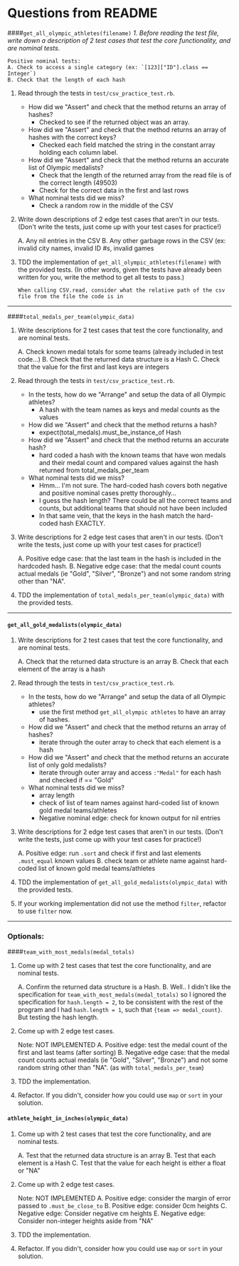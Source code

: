 # Questions from README

####`get_all_olympic_athletes(filename)`
_1. Before reading the test file, write down a description of 2 test cases that test the core functionality, and are nominal tests._

    Positive nominal tests:
    A. Check to access a single category (ex: `[123]["ID"].class == Integer`) 
    B. Check that the length of each hash 
    
1. Read through the tests in `test/csv_practice_test.rb`.
    - How did we "Assert" and check that the method returns an array of hashes?
        + Checked to see if the returned object was an array.
    - How did we "Assert" and check that the method returns an array of hashes with the correct keys?
        + Checked each field matched the string in the constant array holding each column label.
    - How did we "Assert" and check that the method returns an accurate list of Olympic medalists?
        + Check that the length of the returned array from the read file is of the correct length (49503)
        + Check for the correct data in the first and last rows
    - What nominal tests did we miss?
        + Check a random row in the middle of the CSV
1. Write down descriptions of 2 edge test cases that aren't in our tests. (Don't write the tests, just come up with your test cases for practice!)


    A. Any nil entries in the CSV
    B. Any other garbage rows in the CSV (ex: invalid city names, invalid ID #s, invalid games

1. TDD the implementation of `get_all_olympic_athletes(filename)` with the provided tests.
(In other words, given the tests have already been written for you, write the method to get all tests to pass.)

    `When calling CSV.read, consider what the relative path of the csv file from the file the code is in`

______________________________________________

####`total_medals_per_team(olympic_data)`

1. Write descriptions for 2 test cases that test the core functionality, and are nominal tests.

    A. Check known medal totals for some teams (already included in test code...)
    B. Check that the returned data structure is a Hash
    C. Check that the value for the first and last keys are integers
    
1. Read through the tests in `test/csv_practice_test.rb`.
    - In the tests, how do we "Arrange" and setup the data of all Olympic athletes?
        + A hash with the team names as keys and medal counts as the values
    - How did we "Assert" and check that the method returns a hash?
        + expect(total_medals).must_be_instance_of Hash
    - How did we "Assert" and check that the method returns an accurate hash?
        + hard coded a hash with the known teams that have won medals and their medal count and compared values against the hash returned from total_medals_per_team
    - What nominal tests did we miss?
        + Hmm... I'm not sure. The hard-coded hash covers both negative and positive nominal cases pretty thoroughly...
        + I guess the hash length? There could be all the correct teams and counts, but additional teams that should not have been included
        + In that same vein, that the keys in the hash match the hard-coded hash EXACTLY.
    
1. Write descriptions for 2 edge test cases that aren't in our tests. (Don't write the tests, just come up with your test cases for practice!)

    A. Positive edge case: that the last team in the hash is included in the hardcoded hash.
    B. Negative edge case: that the medal count counts actual medals (ie "Gold", "Silver", "Bronze") and not some random string other than "NA".

1. TDD the implementation of `total_medals_per_team(olympic_data)` with the provided tests.

__________________________________________________________________________
#### `get_all_gold_medalists(olympic_data)`

1. Write descriptions for 2 test cases that test the core functionality, and are nominal tests.

    A. Check that the returned data structure is an array
    B. Check that each element of the array is a hash

1. Read through the tests in `test/csv_practice_test.rb`.
    - In the tests, how do we "Arrange" and setup the data of all Olympic athletes?
        + use the first method `get_all_olympic athletes` to have an array of hashes.
    - How did we "Assert" and check that the method returns an array of hashes?
        + iterate through the outer array to check that each element is a hash
    - How did we "Assert" and check that the method returns an accurate list of only gold medalists?
        + iterate through outer array and access `:"Medal"` for each hash and checked if == "Gold"
    - What nominal tests did we miss?
        + array length
        + check of list of team names against hard-coded list of known gold medal teams/athletes
        + Negative nominal edge: check for known output for nil entries
    
1. Write descriptions for 2 edge test cases that aren't in our tests. (Don't write the tests, just come up with your test cases for practice!)

    A. Positive edge: run `.sort` and check if first and last elements `.must_equal` known values
    B. check team or athlete name against hard-coded list of known gold medal teams/athletes

1. TDD the implementation of `get_all_gold_medalists(olympic_data)` with the provided tests.
1. If your working implementation did not use the method `filter`, refactor to use `filter` now.

__________________________________________________________________________
###  Optionals:

####`team_with_most_medals(medal_totals)` 

1. Come up with 2 test cases that test the core functionality, and are nominal tests.

    A. Confirm the returned data structure is a Hash.
    B. Well.. I didn't like the specification for `team_with_most_medals(medal_totals)` so I ignored the specification for `hash.length = 2`, to be consistent with the rest of the program and I had `hash.length = 1`, such that `{team => medal_count}`. But testing the hash length.

1. Come up with 2 edge test cases.
   
   Note: NOT IMPLEMENTED 
    A. Positive edge: test the medal count of the first and last teams (after sorting)
    B. Negative edge case: that the medal count counts actual medals (ie "Gold", "Silver", "Bronze") and not some random string other than "NA".  (as with `total_medals_per_team`)
    
1. TDD the implementation.
1. Refactor. If you didn't, consider how you could use `map` or `sort` in your solution.

####  `athlete_height_in_inches(olympic_data)`

1. Come up with 2 test cases that test the core functionality, and are nominal tests.

   A. Test that the returned data structure is an array
   B. Test that each element is a Hash
   C. Test that the value for each height is either a float or "NA"

1. Come up with 2 edge test cases.

   Note: NOT IMPLEMENTED 
    A. Positive edge: consider the margin of error passed to `.must_be_close_to`
    B. Positive edge: consider  0cm heights
    C. Negative edge: Consider negative cm heights
    E. Negative edge: Consider non-integer heights aside from "NA"
    
1. TDD the implementation.
1. Refactor. If you didn't, consider how you could use `map` or `sort` in your solution.
